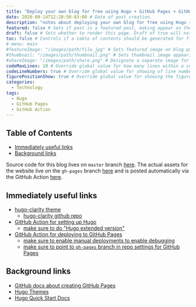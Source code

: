 ```yaml
---
title: "Deploy your own blog for free using Hugo + GitHub Pages + GitHub Action" # Title of the blog post.
date: 2020-09-14T12:28:50-03:00 # Date of post creation.
description: "notes about deploying your own blog for free using Hugo + GitHub Pages + GitHub Action" # Description used for search engine.
featured: false # Sets if post is a featured post, making appear on the home page side bar.
draft: false # Sets whether to render this page. Draft of true will not be rendered.
toc: false # Controls if a table of contents should be generated for first-level links automatically.
# menu: main
#featureImage: "/images/path/file.jpg" # Sets featured image on blog post.
#thumbnail: "/images/path/thumbnail.png" # Sets thumbnail image appearing inside card on homepage.
#shareImage: "/images/path/share.png" # Designate a separate image for social media sharing.
codeMaxLines: 10 # Override global value for how many lines within a code block before auto-collapsing.
codeLineNumbers: true # Override global value for showing of line numbers within code block.
figurePositionShow: true # Override global value for showing the figure label.
categories:
  - Technology
tags:
  - Hugo
  - GitHub Pages
  - GitHub Action
---
```


<!-- omit in toc -->
## Table of Contents

- [Immediately useful links](#immediately-useful-links)
- [Background links](#background-links)

Source code for this blog lives on `master` branch [here](https://github.com/yashbhutwala/yashbhutwala.github.io).  The actual assets for the website live on the `gh-pages` branch [here](https://github.com/yashbhutwala/yashbhutwala.github.io/tree/gh-pages) and is posted automatically via the GitHub Action [here](https://github.com/yashbhutwala/yashbhutwala.github.io/actions?query=workflow%3Apublish-github-pages).

## Immediately useful links

- [hugo-clarity theme](https://themes.gohugo.io/hugo-clarity/)
  - [hugo-clarity github repo](https://github.com/chipzoller/hugo-clarity)
- [GitHub Action for setting up Hugo](https://github.com/peaceiris/actions-hugo)
  - [make sure to do "Hugo extended version"](https://github.com/peaceiris/actions-hugo#%EF%B8%8F-use-hugo-extended)
- [GitHub Action for deploying to GitHub Pages](https://github.com/peaceiris/actions-gh-pages)
  - [make sure to enable manual deployments to enable debugging](https://github.com/peaceiris/actions-gh-pages#%EF%B8%8F-schedule-and-manual-deployment)
  - [make sure to point to `gh-pages` branch in repo settings for GitHub Pages](https://github.com/peaceiris/actions-gh-pages#%EF%B8%8F-first-deployment-with-github_token)

## Background links

- [GitHub docs about creating GitHub Pages](https://docs.github.com/en/github/working-with-github-pages/creating-a-github-pages-site)
- [Hugo Themes](https://themes.gohugo.io/)
- [Hugo Quick Start Docs](https://gohugo.io/getting-started/quick-start/)
